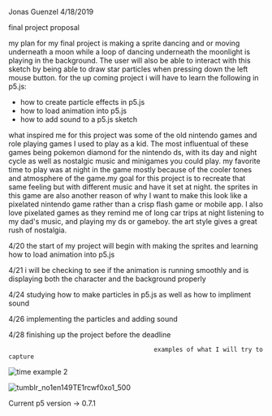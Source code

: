 Jonas Guenzel
4/18/2019

final project proposal

my plan for my final project is making a sprite dancing and or moving underneath a moon while a loop of dancing underneath the moonlight is playing in the background. The user will also be able to interact with this sketch by being able to draw star particles when pressing down the left mouse button. 
for the up coming project i will have to learn the following in p5.js:
* how to create particle effects in p5.js
* how to load animation into p5.js
* how to add sound to a p5.js sketch

what inspired me for this project was some of the old nintendo games and role playing games I used to play as a kid. The most influentual of these games being pokemon diamond for the nintendo ds, with its day and night cycle as well as nostalgic music and minigames you could play. my favorite time to play was at night in the game mostly because of the cooler tones and atmosphere of the game.my goal for this project is to recreate that same feeling but with different music and have it set at night. the sprites in this game are also another reason of why I want to make this look like a pixelated nintendo game rather than a crisp flash game or mobile app. I also love pixelated games as they remind me of long car trips at night listening to my dad's music, and playing my ds or gameboy. the art style gives a great rush of nostalgia.  

4/20
the start of my project will begin with making the sprites and learning how to load animation into p5.js

4/21
i will be checking to see if the animation is running smoothly and is displaying both the character and the background properly

4/24
studying how to make particles in p5.js as well as how to impliment sound

4/26
implementing the particles and adding sound

4/28
finishing up the project before the deadline



                                            examples of what I will try to capture

![time example 2](https://user-images.githubusercontent.com/46635291/56398323-1b117c00-6205-11e9-91a1-2e7ee3656e7e.gif)





![tumblr_no1en149TE1rcwf0xo1_500](https://user-images.githubusercontent.com/46635291/56398629-b0614000-6206-11e9-91d2-848b04dd195c.gif)





Current p5 version -> 0.7.1
